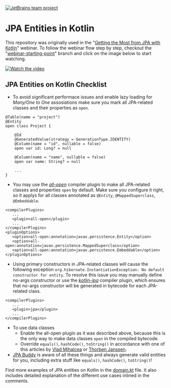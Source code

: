[![JetBrains team project](https://jb.gg/badges/team.svg)](https://confluence.jetbrains.com/display/ALL/JetBrains+on+GitHub)

# JPA Entities in Kotlin
This repository was originally used in the "[Getting the Most from JPA with Kotlin](https://www.youtube.com/watch?v=a_6V8xwiv04)" webinar.
To follow the webinar flow step by step, checkout the "[webinar-starting-point](https://github.com/jpa-buddy/kotlin-entities/tree/webinar-starting-point)" branch and click on the image below to start watching.

[![Watch the video](https://img.youtube.com/vi/a_6V8xwiv04/hqdefault.jpg)](https://www.youtube.com/watch?v=a_6V8xwiv04)

## JPA Entities on Kotlin Checklist
- To avoid significant performace issues and enable lazy loading for _Many/One to One_ assosiations make sure you mark all JPA-related classes and their properties as `open`.
```
@Table(name = "project")
@Entity
open class Project {

    @Id
    @GeneratedValue(strategy = GenerationType.IDENTITY)
    @Column(name = "id", nullable = false)
    open var id: Long? = null

    @Column(name = "name", nullable = false)
    open var name: String? = null

    ...
}
```
- You may use the [*all-open*](https://kotlinlang.org/docs/all-open-plugin.html) compiler plugin to make all JPA-related classes and properties `open` by default. Make sure you configure it right, so it applys for all classes annotated as `@Entity`, `@MappedSuperclass`, `@Embeddable`. 
```
<compilerPlugins>
   ...
   <plugin>all-open</plugin>
   ...
</compilerPlugins>
<pluginOptions>
   <option>all-open:annotation=javax.persistence.Entity</option>
   <option>all-open:annotation=javax.persistence.MappedSuperclass</option>
   <option>all-open:annotation=javax.persistence.Embeddable</option>
</pluginOptions> 
```
- Using primary constructors in JPA-related classes will cause the following exception `org.hibernate.InstantiationException: No default constructor for entity`. To resolve this issue you may manually define no-args constructor or use the [*kotlin-jpa*](https://kotlinlang.org/docs/no-arg-plugin.html#jpa-support) compiler plugin, which ensures that no-args constructor will be generated in bytecode for each JPA-related class.
```
<compilerPlugins>
   ...
   <plugin>jpa</plugin>
   ...   
</compilerPlugins>
```
-  To use data classes 
   * Enable the all-open plugin as it was described above, because this is the only way to make data classes `open` in the compiled bytecode.
   * Override `equals()`, `hashCode()`, `toString()` in accordance with one of this articles by [Vlad Mihalcea](https://vladmihalcea.com/the-best-way-to-implement-equals-hashcode-and-tostring-with-jpa-and-hibernate/) or [Thorben Janssen](https://thorben-janssen.com/ultimate-guide-to-implementing-equals-and-hashcode-with-hibernate/).
- [JPA Buddy](https://plugins.jetbrains.com/plugin/15075-jpa-buddy) is aware of all these things and always generate valid entities for you, including extra stuff like `equals()`, `hashCode()`, `toString()`!

Find more examples of JPA entities on Kotlin in the [domain.kt](src/main/kotlin/com/jpabuddy/kotlinentities/domain.kt) file. It also includes detailed explanation of the different use cases inlined in the comments. 
